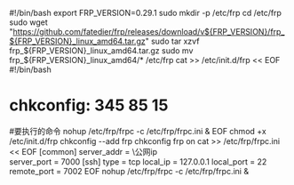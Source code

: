 #!/bin/bash
export FRP_VERSION=0.29.1
sudo mkdir -p /etc/frp
cd /etc/frp
sudo wget "https://github.com/fatedier/frp/releases/download/v${FRP_VERSION}/frp_${FRP_VERSION}_linux_amd64.tar.gz"
sudo tar xzvf frp_${FRP_VERSION}_linux_amd64.tar.gz
sudo mv frp_${FRP_VERSION}_linux_amd64/* /etc/frp
cat >> /etc/init.d/frp << EOF
#!/bin/bash
# chkconfig: 345 85 15
#要执行的命令
nohup /etc/frp/frpc  -c /etc/frp/frpc.ini &
EOF
chmod +x /etc/init.d/frp
chkconfig --add frp
chkconfig frp on
cat >> /etc/frp/frpc.ini << EOF
[common]
server_addr = \公网ip\
server_port = 7000
[ssh]
type = tcp
local_ip = 127.0.0.1
local_port = 22
remote_port = 7002
EOF
nohup /etc/frp/frpc  -c /etc/frp/frpc.ini &

